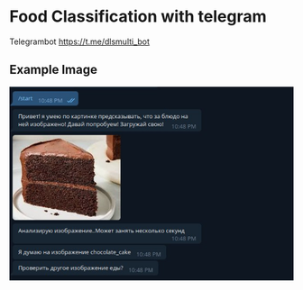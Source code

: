  # Food Classification with telegram

Telegrambot https://t.me/dlsmulti_bot

## Example Image 

![image](./assets/example.jpg)
